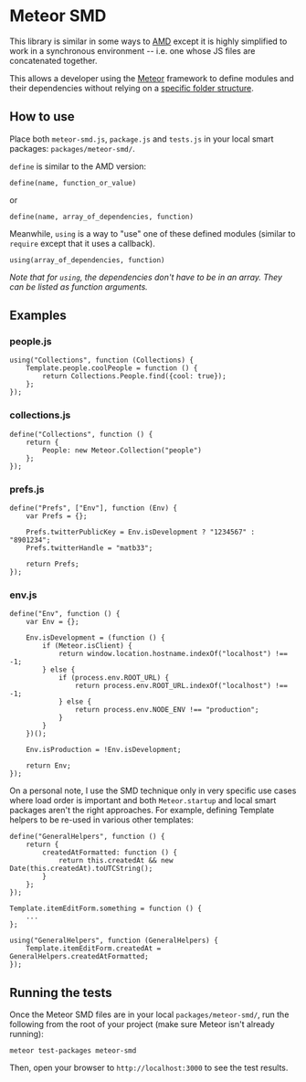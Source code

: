 # Meteor SMD

This library is similar in some ways to [AMD](https://github.com/amdjs/amdjs-api/wiki/AMD) except it is highly simplified to work in a synchronous environment -- i.e. one whose JS files are concatenated together.

This allows a developer using the [Meteor](http://www.meteor.com/) framework to define modules and their dependencies without relying on a [specific folder structure](http://docs.meteor.com/#structuringyourapp).

## How to use

Place both `meteor-smd.js`, `package.js` and `tests.js` in your local smart packages: `packages/meteor-smd/`.

`define` is similar to the AMD version:

```
define(name, function_or_value)
```
or
```
define(name, array_of_dependencies, function)
```

Meanwhile, `using` is a way to "use" one of these defined modules (similar to `require` except that it uses a callback).

```
using(array_of_dependencies, function)
```

*Note that for `using`, the dependencies don't have to be in an array. They can be listed as function arguments.*

## Examples

### people.js
```
using("Collections", function (Collections) {
	Template.people.coolPeople = function () {
		return Collections.People.find({cool: true});
	};
});
```

### collections.js
```
define("Collections", function () {
	return {
		People: new Meteor.Collection("people")
	};
});
```

### prefs.js
```
define("Prefs", ["Env"], function (Env) {
	var Prefs = {};

	Prefs.twitterPublicKey = Env.isDevelopment ? "1234567" : "8901234";
	Prefs.twitterHandle = "matb33";

	return Prefs;
});
```

### env.js
```
define("Env", function () {
	var Env = {};

	Env.isDevelopment = (function () {
		if (Meteor.isClient) {
			return window.location.hostname.indexOf("localhost") !== -1;
		} else {
			if (process.env.ROOT_URL) {
				return process.env.ROOT_URL.indexOf("localhost") !== -1;
			} else {
				return process.env.NODE_ENV !== "production";
			}
		}
	})();

	Env.isProduction = !Env.isDevelopment;

	return Env;
});
```

On a personal note, I use the SMD technique only in very specific use cases where load order is important and both `Meteor.startup` and local smart packages aren't the right approaches. For example, defining Template helpers to be re-used in various other templates:

```
define("GeneralHelpers", function () {
	return {
		createdAtFormatted: function () {
			return this.createdAt && new Date(this.createdAt).toUTCString();
		}
	};
});
```

```
Template.itemEditForm.something = function () {
	...
};

using("GeneralHelpers", function (GeneralHelpers) {
	Template.itemEditForm.createdAt = GeneralHelpers.createdAtFormatted;
});
```

## Running the tests

Once the Meteor SMD files are in your local `packages/meteor-smd/`, run the following from the root of your project (make sure Meteor isn't already running):

```
meteor test-packages meteor-smd
```

Then, open your browser to `http://localhost:3000` to see the test results.